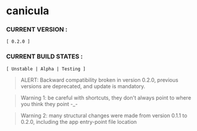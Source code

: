 # canicula

### CURRENT VERSION :     
    [ 0.2.0 ]

### CURRENT BUILD STATES : 
    [ Unstable | Alpha | Testing ]

> ALERT: Backward compatibility broken in version 0.2.0, previous versions are deprecated, and update is mandatory.

> Warning 1: be careful with shortcuts, they don't always point to where you think they point -_- 

> Warning 2: many structural changes were made from version 0.1.1 to 0.2.0, including the app entry-point file location
